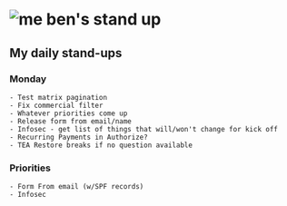 # ![me](https://avatars2.githubusercontent.com/u/5232044?s=50&v=4) ben's stand up

## My daily stand-ups

### Monday

    - Test matrix pagination
    - Fix commercial filter
    - Whatever priorities come up
    - Release form from email/name
    - Infosec - get list of things that will/won't change for kick off
    - Recurring Payments in Authorize?
    - TEA Restore breaks if no question available

### Priorities 
   
    - Form From email (w/SPF records)
    - Infosec
      
